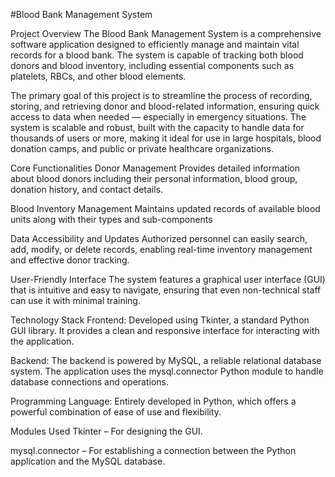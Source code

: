 #Blood Bank Management System

Project Overview
The Blood Bank Management System is a comprehensive software application designed to efficiently manage and maintain vital records for a blood bank. The system is capable of tracking both blood donors and blood inventory, including essential components such as platelets, RBCs, and other blood elements.

The primary goal of this project is to streamline the process of recording, storing, and retrieving donor and blood-related information, ensuring quick access to data when needed — especially in emergency situations. The system is scalable and robust, built with the capacity to handle data for thousands of users or more, making it ideal for use in large hospitals, blood donation camps, and public or private healthcare organizations.

Core Functionalities
Donor Management
Provides detailed information about blood donors including their personal information, blood group, donation history, and contact details.

Blood Inventory Management
Maintains updated records of available blood units along with their types and sub-components

Data Accessibility and Updates
Authorized personnel can easily search, add, modify, or delete records, enabling real-time inventory management and effective donor tracking.

User-Friendly Interface
The system features a graphical user interface (GUI) that is intuitive and easy to navigate, ensuring that even non-technical staff can use it with minimal training.

Technology Stack
Frontend:
Developed using Tkinter, a standard Python GUI library. It provides a clean and responsive interface for interacting with the application.

Backend:
The backend is powered by MySQL, a reliable relational database system. The application uses the mysql.connector Python module to handle database connections and operations.

Programming Language:
Entirely developed in Python, which offers a powerful combination of ease of use and flexibility.

Modules Used
Tkinter – For designing the GUI.

mysql.connector – For establishing a connection between the Python application and the MySQL database.
